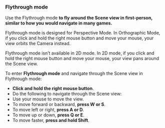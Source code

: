 ### Flythrough mode

Use the Flythrough mode
 **to fly around the Scene view in first-person, similar to how you would navigate in many games.**

Flythrough mode is designed for Perspective Mode. In Orthographic Mode, if you click and hold the right mouse button and move your mouse, your view orbits the Camera instead.

Flythrough mode isn’t available in 2D mode. In 2D mode, if you click and hold the right mouse button and move your mouse, your view pans around the Scene view.

To enter **Flythrough mode** and navigate through the Scene view in Flythrough mode:

- **Click and hold the right mouse button**.
- Do the following to navigate through the Scene view:
- Use your mouse to move the view.
- To move forward or backward, **press W or S**.
- To move left or right, **press A or D**.
- To move up or down, **press Q or E**.
- To move faster, **press and hold Shift**.
